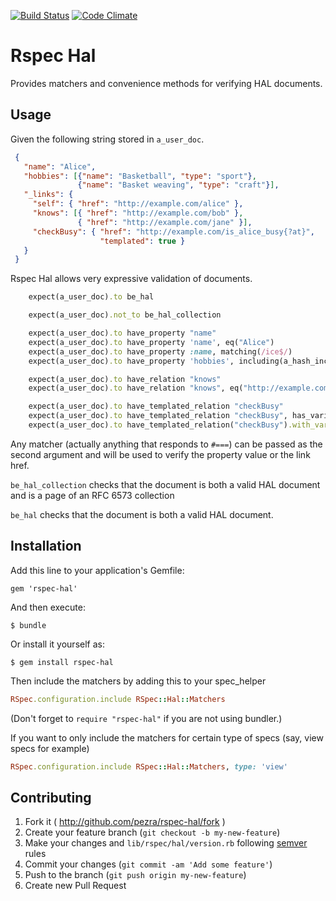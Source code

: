 [![Build Status](https://travis-ci.org/pezra/rspec-hal.png?branch=master)](https://travis-ci.org/pezra/rspec-hal)
[![Code Climate](https://codeclimate.com/github/pezra/rspec-hal.png)](https://codeclimate.com/github/pezra/rspec-hal)

# Rspec Hal

Provides matchers and convenience methods for verifying HAL documents.

## Usage

Given the following string stored in `a_user_doc`.

```json
 {
   "name": "Alice",
   "hobbies": [{"name": "Basketball", "type": "sport"},
               {"name": "Basket weaving", "type": "craft"}],
   "_links": {
     "self": { "href": "http://example.com/alice" },
     "knows": [{ "href": "http://example.com/bob" },
               { "href": "http://example.com/jane" }],
     "checkBusy": { "href": "http://example.com/is_alice_busy{?at}",
                    "templated": true }
   }
 }
```

Rspec Hal allows very expressive validation of documents.

```ruby
    expect(a_user_doc).to be_hal

    expect(a_user_doc).not_to be_hal_collection

    expect(a_user_doc).to have_property "name"
    expect(a_user_doc).to have_property 'name', eq("Alice")
    expect(a_user_doc).to have_property :name, matching(/ice$/)
    expect(a_user_doc).to have_property 'hobbies', including(a_hash_including('type' => 'sport'))

    expect(a_user_doc).to have_relation "knows"
    expect(a_user_doc).to have_relation "knows", eq("http://example.com/jane")

    expect(a_user_doc).to have_templated_relation "checkBusy"
    expect(a_user_doc).to have_templated_relation "checkBusy", has_variable("at")
    expect(a_user_doc).to have_templated_relation("checkBusy").with_variables("at")
```

Any matcher (actually anything that responds to `#===`) can
be passed as the second argument and will be used to verify the
property value or the link href.

`be_hal_collection` checks that the document is both a valid HAL
document and is a page of an RFC 6573 collection

`be_hal` checks that the document is both a valid HAL
document.


## Installation

Add this line to your application's Gemfile:

    gem 'rspec-hal'

And then execute:

    $ bundle

Or install it yourself as:

    $ gem install rspec-hal

Then include the matchers by adding this to your spec_helper

```ruby
RSpec.configuration.include RSpec::Hal::Matchers
```

(Don't forget to `require "rspec-hal"` if you are not using bundler.)

If you want to only include the matchers for certain type of specs
(say, view specs for example)

```ruby
RSpec.configuration.include RSpec::Hal::Matchers, type: 'view'
```


## Contributing

1. Fork it ( http://github.com/pezra/rspec-hal/fork )
2. Create your feature branch (`git checkout -b my-new-feature`)
3. Make your changes and `lib/rspec/hal/version.rb` following [semver][] rules
4. Commit your changes (`git commit -am 'Add some feature'`)
5. Push to the branch (`git push origin my-new-feature`)
6. Create new Pull Request

[semver]: http://semver.org
